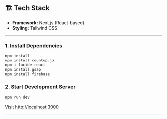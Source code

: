 ## 🏗 Tech Stack

- **Framework:** Next.js (React-based)
- **Styling:** Tailwind CSS

---


### 1. Install Dependencies

```bash
npm install
npm install countup.js
npm i lucide-react
npm install gsap
npm install firebase
```

### 2. Start Development Server

```bash
npm run dev
```

Visit [http://localhost:3000](http://localhost:3000)

---
